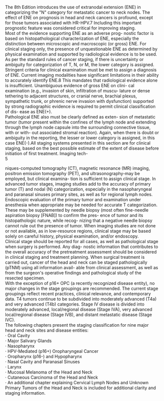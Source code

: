 The 8th Edition introduces the use of extranodal extension
(ENE) in categorizing the "N" category for metastatic cancer
to neck nodes. The effect of ENE on prognosis in head and
neck cancers is profound, except for those tumors associated
with HR-HPV.7 Including this important prognostic feature
was considered critical for improving staging.  
Most of the evidence supporting ENE as an adverse prog-
nostic factor is based on histopathological characterization
of ENE, especially the distinction between microscopic and
macroscopic (or gross) ENE. For clinical staging only, the
presence of unquestionable ENE as determined by physical
examination and supported by radiological evidence is to be
used. As per the standard rules of cancer staging, if there is
uncertainty or ambiguity for categorization of T, N, or M, the
lower category is assigned.  
Stringent criteria for clinical examination must be met to
assign a diagnosis of ENE. Current imaging modalities have
significant limitations in their ability to accurately identify
ENE.8 This mandates that radiological evidence alone is
insufficient. Unambiguous evidence of gross ENE on clini-
cal examination (e.g., invasion of skin, infiltration of muscu-
lature or dense tethering to adjacent structures, or cranial
nerve, brachial plexus, sympathetic trunk, or phrenic nerve
invasion with dysfunction) supported by strong radiographic
evidence is required to permit clinical classification of dis-
ease as ENE(+).  
Pathological ENE also must be clearly defined as exten-
sion of metastatic tumor (tumor present within the confines
of the lymph node and extending through the lymph node
capsule into the surrounding connective tissue, with or with-
out associated stromal reaction). Again, when there is doubt
or ambiguity in the reporting, the lesser or lower category is
assigned, in this case ENE(-).All staging systems presented in this section are for clinical
staging, based on the best possible estimate of the extent of
disease before initiation of first treatment. Imaging tech-  
5  
<!-- PageBreak -->  
<!-- PageNumber="58" -->
<!-- PageHeader="American Joint Committee on Cancer . 2017" -->  
niques-computed tomography (CT), magnetic resonance
(MR) imaging, positron emission tomography (PET), and
ultrasonography-may be employed, but clinical examina-
tion is sufficient to assign clinical stage. In advanced tumor
stages, imaging studies add to the accuracy of primary
tumor (T) and nodal (N) categorization, especially in the
nasopharyngeal and paranasal sinuses primary sites, as well
as for regional lymph nodes. Endoscopic evaluation of the
primary tumor and examination under anesthesia when
appropriate may be needed for accurate T categorization.
These may be supplemented by needle biopsy (most often
fine-needle aspiration biopsy [FNAB]) to confirm the pres-
ence of tumor and its histopathologic nature, while recog-
nizing that a negative needle biopsy cannot rule out the
presence of tumor. When imaging studies are not done or
not available, as in low-resource regions, clinical stage may
be based solely on careful history, physical examination,
and/or endoscopy.  
Clinical stage should be reported for all cases, as well as
pathological stage when surgery is performed. Any diag-
nostic information that contributes to the overall accuracy
of the pretreatment assessment should be considered in
clinical staging and treatment planning. When surgical
treatment is carried out, cancer of the head and neck can be
staged pathologically (pTNM) using all information avail-
able from clinical assessment, as well as from the surgeon's
operative findings and pathological study of the resected
specimen.  
With the exception of p16+ OPC (a recently recognized
disease entity), no major changes in the stage groupings are
recommended. The current stage groupings reflect recent
practices, clinical relevance, and contemporary data. T4
tumors continue to be subdivided into moderately advanced
(T4a) and very advanced (T4b) categories. Stage IV disease
is divided into moderately advanced, local/regional disease
(Stage IVA), very advanced local/regional disease (Stage
IVB), and distant metastatic disease (Stage IVC).  
The following chapters present the staging classification
for nine major head and neck sites and disease entities:  
· Oral Cavity  
· Major Salivary Glands  
· Nasopharynx  
· HPV-Mediated (p16+) Oropharyngeal Cancer  
· Oropharynx (p16-) and Hypopharynx  
· Nasal Cavity and Paranasal Sinuses  
· Larynx  
· Mucosal Melanoma of the Head and Neck  
· Cutaneous Carcinoma of the Head and Neck  
· An additional chapter explaining Cervical Lymph
Nodes and Unknown Primary Tumors of the Head and
Neck is included for additional clarity and staging
information.
